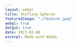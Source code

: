 ```yaml
---
layout: webgl
title: Shifting Spheres
featuredImage: "./feature.jpeg"
webgl: true
datgui: true
date: 2017-02-08
excerpt: Made with WebGL
---
```


<script id='vs_script' type='x-shader/x-vertex'>
   attribute vec3 aPos;
   varying   vec3 vPos;
   void main() {
      gl_Position = vec4(aPos, 1.0);  // Set position of vertex in image.
      vPos = aPos;                    // Copy pos to a varying variable to
   }                                  //   interpolate it across pixels.
</script>

<script id='fs_script' type='x-shader/x-fragment'>

varying vec3 vPos;                               // Pixel position
uniform float uTime;                             // Time
uniform float uAspc;
uniform vec3 uBackgroundColor;
uniform vec3 uSphereColor;
uniform vec3 uFirstLightColor;
uniform vec3 uSecondLightColor;

vec3 L1Dir = normalize(vec3(-1.,1.,sin(uTime)));
vec3 L2Dir = normalize(vec3(1.,.5,cos(uTime)));

vec2 raytraceSphere(vec3 V, vec3 W, vec4 S) {
   V -= S.xyz;
   float B = 2. * dot(V, W);
   float C = dot(V, V) - S.w * S.w;
   float discrim = B*B - 4.*C;
   return discrim < 0. ? vec2(-1., -1)
                       : vec2(-B - discrim, -B + discrim) / 2.;
}

vec3 normalizeColor(vec3 c){
    return c / 255.;
}

void main() {
   vec3 c = normalizeColor(uBackgroundColor);
   vec3 nvPos = vPos;
   nvPos.x = vPos.x / uAspc;

   vec3 V = vec3(0.,0.,0.);                      // Ray origin
   vec3 W = normalize(vec3(nvPos.xy, -3.));      // Ray direction

    vec4 S1 = vec4(.35 - sin(uTime) * .8,  0, -5. + cos(uTime)* .8, .45);
    vec4 S2 = vec4(-.35 + sin(uTime) * .8, 0, -5. + sin(uTime)* .8, .45);

   vec2 t1 = raytraceSphere(V, W, S1);             // Ray trace sphere
   vec2 t2 = raytraceSphere(V, W, S2);

   if (t1.x > 0. && (t1.x < t2.x || t2.x < 0.)) {
      vec3 P = V + t1.x * W;                      // Point on sphere
      vec3 N = normalize(P - S1.xyz);             // Surface normal
      float brightness = max(0., dot(N, L1Dir));
      brightness = mix(.1, brightness, .5);      // Diffuse surface
      c = normalizeColor(uSphereColor) * brightness * normalizeColor(uFirstLightColor);
   }

   if (t2.x > 0. && (t2.x < t1.x || t1.x < 0.)) {
      vec3 P = V + t2.x * W;                      // Point on sphere
      vec3 N = normalize(P - S2.xyz);             // Surface normal
      float brightness = max(0., dot(N, L2Dir));
      brightness = mix(.1, brightness, .5);      // Diffuse surface
      c = normalizeColor(uSphereColor) * brightness * normalizeColor(uSecondLightColor);
   }

   gl_FragColor = vec4(sqrt(c), 1.);             // Final pixel color
}

</script>

<script>
window.onload = function(){
    var text = {
        BackgroundColor: [4, 4, 5],
        SphereColor: [200, 200, 225],
        FirstLightColor: [100, 100, 100],
        SecondLightColor: [100, 100, 100],
        Mem : {},
        Update: function(gl){
            gl.uniform3fv(this.Mem.BackgroundColor, this.BackgroundColor);
            gl.uniform3fv(this.Mem.SphereColor, this.SphereColor);
            gl.uniform3fv(this.Mem.FirstLightColor, this.FirstLightColor);
            gl.uniform3fv(this.Mem.SecondLightColor, this.SecondLightColor);
        },
        Init : function(gl, program){
            this.Mem.BackgroundColor = gl.getUniformLocation(program,
            'uBackgroundColor');
            this.Mem.SphereColor = gl.getUniformLocation(program,
            'uSphereColor');
            this.Mem.FirstLightColor = gl.getUniformLocation(program,
            'uFirstLightColor');
            this.Mem.SecondLightColor = gl.getUniformLocation(program,
            'uSecondLightColor');
        },
    }
    console.log(text);
    var gui = new dat.GUI();
    gui.addColor(text, 'BackgroundColor');
    gui.addColor(text, 'SphereColor');
    gui.addColor(text, 'FirstLightColor');
    gui.addColor(text, 'SecondLightColor');

    //gui.closed = true;
    var vs = vs_script.innerHTML, fs = fs_script.innerHTML;

    addTextEditor(fs, function() { canvas.setShaders(vs, this.value); });

    gl_start(canvas, vs, fs, text);
};
</script>
